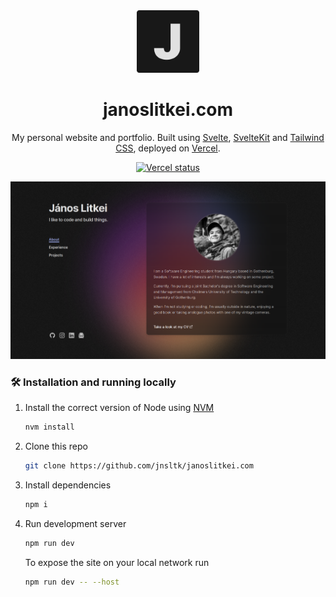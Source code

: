 <div align='center'>
  <img src='https://github.com/jnsltk/janoslitkei.com/blob/d90a19d17e89ad70594caa74d11011d30be5176e/static/favicon/android-chrome-512x512.png?raw=true' width='100px'>
</div>

<h1 align='center'>
  janoslitkei.com
</h1>

<p align='center'>
  My personal website and portfolio. Built using
	<a
		href="https://svelte.dev"
		target="_blank">Svelte</a
	>,
	<a
		href="https://kit.svelte.dev/"
		target="_blank">SvelteKit</a
	>
	and
	<a
		href="https://tailwindcss.com/"
		target="_blank">Tailwind CSS</a
	>, deployed on
	<a
		href="https://vercel.com/"
		target="_blank">Vercel</a
	>.
</p>

<p align='center'>
 <a href='https://vercel.com/jnsltk/janoslitkei-com' target='_blank'>
   <img alt='Vercel status' src='https://vercelbadge.vercel.app/api/jnsltk/janoslitkei.com'>
 </a>
</p>

![demo](https://github.com/jnsltk/janoslitkei.com/blob/d90a19d17e89ad70594caa74d11011d30be5176e/static/images/demo.png?raw=true)

### 🛠 Installation and running locally

1. Install the correct version of Node using [NVM](https://github.com/nvm-sh/nvm)

   ```sh
   nvm install
   ```

2. Clone this repo

   ```sh
   git clone https://github.com/jnsltk/janoslitkei.com
   ```

3. Install dependencies

   ```sh
   npm i
   ```

4. Run development server

   ```sh
   npm run dev
   ```

   To expose the site on your local network run

   ```sh
   npm run dev -- --host
   ```

